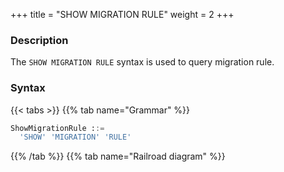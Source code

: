 +++
title = "SHOW MIGRATION RULE"
weight = 2
+++

### Description

The `SHOW MIGRATION RULE` syntax is used to query migration rule.

### Syntax

{{< tabs >}}
{{% tab name="Grammar" %}}
```sql
ShowMigrationRule ::=
  'SHOW' 'MIGRATION' 'RULE'
```
{{% /tab %}}
{{% tab name="Railroad diagram" %}}
<iframe frameborder="0" name="diagram" id="diagram" width="100%" height="100%"></iframe>
{{% /tab %}}
{{< /tabs >}}

### Return Value Description

| Colume        | Description                |
|---------------|----------------------------|
|read           |Data reading configuration  |
|write          |Data writting configuration |
|stream_channel |Data channel                |

### Example

- Query migration rule

```sql
SHOW MIGRATION RULE;
```

```sql
mysql> SHOW MIGRATION RULE;
+--------------------------------------------------------------+--------------------------------------+------------------------------------------------------+
| read                                                         | write                                | stream_channel                                       |
+--------------------------------------------------------------+--------------------------------------+------------------------------------------------------+
| {"workerThread":40,"batchSize":1000,"shardingSize":10000000} | {"workerThread":40,"batchSize":1000} | {"type":"MEMORY","props":{"block-queue-size":10000}} |
+--------------------------------------------------------------+--------------------------------------+------------------------------------------------------+
1 row in set (0.01 sec)
```

### Reserved word

`SHOW`, `MIGRATION`, `RULE`

### Related links

- [Reserved word](/en/user-manual/shardingsphere-proxy/distsql/syntax/reserved-word/)
